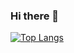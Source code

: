 ### Hi there 👋

[![Top Langs](https://github-readme-stats.vercel.app/api/top-langs/?username=kaffediem&layout=compact)](https://github.com/anuraghazra/github-readme-stats)

<!--
**KaffeDiem/KaffeDiem** is a ✨ _special_ ✨ repository because its `README.md` (this file) appears on your GitHub profile.

Here are some ideas to get you started:

- 🔭 I’m currently working on ...
- 🌱 I’m currently learning ...
- 👯 I’m looking to collaborate on ...
- 🤔 I’m looking for help with ...
- 💬 Ask me about ...
- 📫 How to reach me: ...
- 😄 Pronouns: ...
- ⚡ Fun fact: ...
-->
